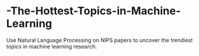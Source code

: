 # -The-Hottest-Topics-in-Machine-Learning
Use Natural Language Processing on NIPS papers to uncover the trendiest topics in machine learning research.
